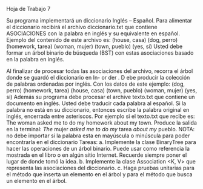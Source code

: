 Hoja de Trabajo 7

Su programa implementará un diccionario Inglés – Español. Para alimentar el diccionario recibirá el archivo diccionario.txt que
contiene ASOCIACIONES con la palabra en inglés y su equivalente en español. Ejemplo del contenido de este archivo es:
(house, casa)
(dog, perro)
(homework, tarea)
(woman, mujer)
(town, pueblo)
(yes, si)
Usted debe formar un árbol binario de búsqueda (BST) con estas asociaciones basado en la palabra en inglés.

Al finalizar de procesar todas las asociaciones del archivo, recorra el árbol donde se guardó el diccionario en In- or der . D ebe
producir la colección de palabras ordenadas por inglés. Con los datos de este ejemplo: (dog, perro) (homework, tarea) (house,
casa) (town, pueblo) (woman, mujer) (yes, si)
Además su programa debe procesar el archive texto.txt que contiene un documento en inglés. Usted debe traducir cada
palabra al español. Si la palabra no está en su diccionario, entonces escribe la palabra original en inglés, encerrada entre
asteriscos.
Por ejemplo si el texto.txt que recibe es:
The woman asked me to do my homework about my town.
Produce la salida en la terminal:
*The* mujer *asked* *me* *to* *do* *my* tarea *about* *my* pueblo.
NOTA: no debe importar si la palabra esta en mayúscula o minúscula para poder encontrarla en el diccionario
 
 Tareas:
a. Implemente la clase BinaryTree <E> para hacer las operaciones de un árbol binario. Puede usar como referencia la
mostrada en el libro o en algún sitio Internet. Recuerde siempre poner el lugar de donde tomó la idea.
b. Implemente la clase Association <K, V> que representa las asociaciones del diccionario.
c. Haga pruebas unitarias para el método que inserta un elemento en el árbol y para el método que busca un elemento en el
árbol.
